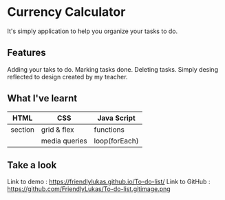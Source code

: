 # Currency Calculator

It's simply application to help you organize your tasks to do. 

## Features

Adding your taks to do. Marking tasks done. Deleting tasks. Simply desing reflected to design created by my teacher.  

## What I've learnt

|HTML            	    |CSS                    |Java Script                        
|-----------------------|-----------------------|-----------------------|
|section				|grid & flex            |functions		        |     
|              		    |media queries          |loop(forEach)	        |

## Take a look

Link to demo : https://friendlylukas.github.io/To-do-list/
Link to GitHub : https://github.com/FriendlyLukas/To-do-list.gitimage.png